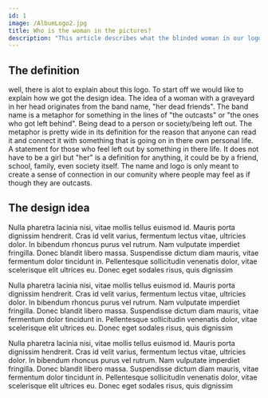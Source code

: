 ```yaml
---
id: 1
image: /AlbumLogo2.jpg
title: Who is the woman in the pictures?
description: "This article describes what the blinded woman in our logos represents"
---
```


## The definition

well, there is alot to explain about this logo. To start off we would like to explain how we got the design idea.
The idea of a woman with a graveyard in her head originates from the band name, "her dead friends".
The band name is a metaphor for something in the lines of "the outcasts" or "the ones who got left behind". Being dead to a person or society/being left out. The metaphor is pretty wide in its definition for the reason that anyone can read it and connect it with something that is going on in there own personal life. A statement for those who feel left out by something in there life. It does not have to be a girl but "her" is a definition for anything, it could be by a friend, school, family, even society itself. The name and logo is only meant to create a sense of connection in our comunity where people may feel as if though they are outcasts.

## The design idea

Nulla pharetra lacinia nisi, vitae mollis tellus euismod id. Mauris porta dignissim hendrerit. Cras id velit varius, fermentum lectus vitae, ultricies dolor. In bibendum rhoncus purus vel rutrum. Nam vulputate imperdiet fringilla. Donec blandit libero massa. Suspendisse dictum diam mauris, vitae fermentum dolor tincidunt in. Pellentesque sollicitudin venenatis dolor, vitae scelerisque elit ultrices eu. Donec eget sodales risus, quis dignissim

Nulla pharetra lacinia nisi, vitae mollis tellus euismod id. Mauris porta dignissim hendrerit. Cras id velit varius, fermentum lectus vitae, ultricies dolor. In bibendum rhoncus purus vel rutrum. Nam vulputate imperdiet fringilla. Donec blandit libero massa. Suspendisse dictum diam mauris, vitae fermentum dolor tincidunt in. Pellentesque sollicitudin venenatis dolor, vitae scelerisque elit ultrices eu. Donec eget sodales risus, quis dignissim

Nulla pharetra lacinia nisi, vitae mollis tellus euismod id. Mauris porta dignissim hendrerit. Cras id velit varius, fermentum lectus vitae, ultricies dolor. In bibendum rhoncus purus vel rutrum. Nam vulputate imperdiet fringilla. Donec blandit libero massa. Suspendisse dictum diam mauris, vitae fermentum dolor tincidunt in. Pellentesque sollicitudin venenatis dolor, vitae scelerisque elit ultrices eu. Donec eget sodales risus, quis dignissim
